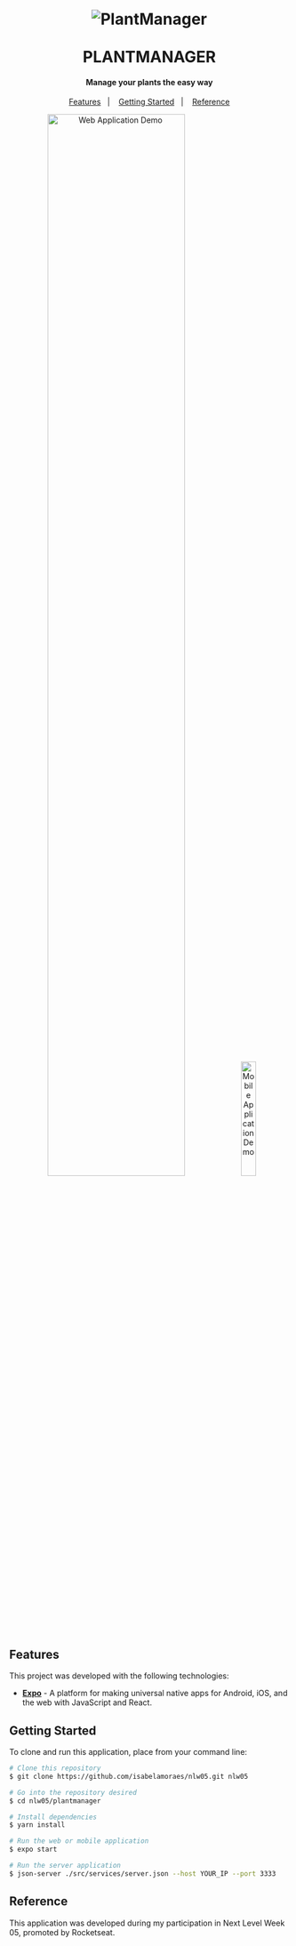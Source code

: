 <h1 align="center">
  <br>
    <img src="" alt="PlantManager">
  <br>
  <br>
  PLANTMANAGER
</h1>

<h4 align="center">
  Manage your plants the easy way
</h4>

<p align="center">
  <a href="#features">Features</a>&nbsp;&nbsp;&nbsp;|&nbsp;&nbsp;&nbsp;
  <a href="#getting-started">Getting Started</a>&nbsp;&nbsp;&nbsp;|&nbsp;&nbsp;&nbsp;
  <a href="#reference">Reference</a>
</p>

<p align="center">
  <img alt="Web Application Demo" src="" width="70%">
  <img alt="Mobile Application Demo" src="" width="23%">
</p>

## Features

This project was developed with the following technologies:

-  **[Expo](https://expo.io/)** - A platform for making universal native apps for Android, iOS, and the web with JavaScript and React.

## Getting Started

To clone and run this application, place from your command line:

```bash
# Clone this repository
$ git clone https://github.com/isabelamoraes/nlw05.git nlw05

# Go into the repository desired
$ cd nlw05/plantmanager

# Install dependencies
$ yarn install

# Run the web or mobile application
$ expo start

# Run the server application
$ json-server ./src/services/server.json --host YOUR_IP --port 3333

```

## Reference

This application was developed during my participation in Next Level Week 05, promoted by Rocketseat.
